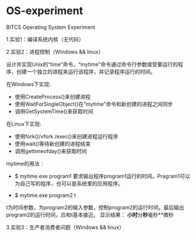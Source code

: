 # OS-experiment
BITCS Operating System Experiment

1.实验1：编译系统内核（无代码）


2.实验2：进程控制（Windows && linux）

 设计并实现Unix的“time”命令。“mytime”命令通过命令行参数接受要运行的程序，创建一个独立的进程来运行该程序，并记录程序运行的时间。

 在Windows下实现:

- 使用CreateProcess()来创建进程
- 使用WaitForSingleObject()在“mytime”命令和新创建的进程之间同步
- 调用GetSystemTime()来获取时间

 在Linux下实现:

- 使用fork()/vfork /exec()来创建进程运行程序
- 使用wait()等待新创建的进程结束
- 调用gettimeofday()来获取时间

 mytime的用法：

- $ mytime.exe program1
要求输出程序program1运行的时间。Pragram1可以为自己写的程序，也可以是系统里的应用程序。

- $ mytime.exe program2 t

 t为时间参数，为program2的输入参数，控制program2的运行时间。最后输出program2的运行时间，应和t基本接近。
 显示结果： **小时**分**秒**毫秒**微秒

3.实验3：生产者消费者问题（Windows && linux）
